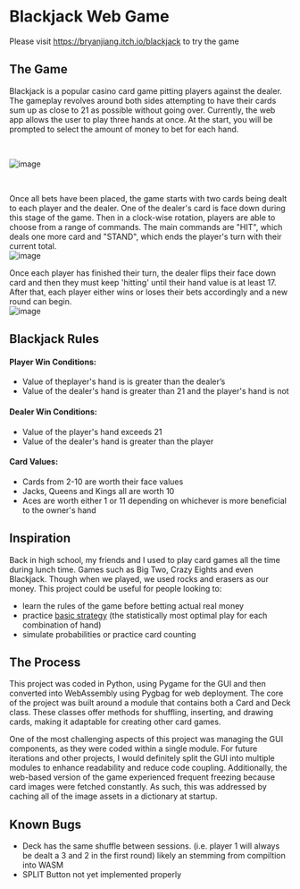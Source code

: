 # Blackjack Web Game
Please visit <https://bryanjiang.itch.io/blackjack> to try the game

## The Game
Blackjack is a popular casino card game pitting players against the dealer. The gameplay revolves around both sides attempting to have their cards sum up as close to 21 as possible without going over. Currently, the web app allows the user to play three hands at once. At the start, you will be prompted to select the amount of money to bet for each hand. 

<br/>

![image](https://github.com/BryanJ1ang/Python-Blackjack/assets/134325602/538f1d9e-044d-4c12-8360-6b94f6e4612a)

<br/>

Once all bets have been placed, the game starts with two cards being dealt to each player and the dealer. One of the dealer's card is face down during this stage of the game. Then in a clock-wise rotation, players are able to choose from a range of commands. The main commands are "HIT", which deals one more card and "STAND", which ends the player's turn with their current total. 
<br/>
![image](https://github.com/BryanJ1ang/Python-Blackjack/assets/134325602/7d97dec0-862d-45b6-8a59-e3c9c18522ab)
<br/>

Once each player has finished their turn, the dealer flips their face down card and then they must keep 'hitting' until  their hand value is at least 17. After that, each player either wins or loses their bets accordingly and a new round can begin.
<br/>
![image](https://github.com/BryanJ1ang/Python-Blackjack/assets/134325602/cf9f5968-a89f-4aec-9faa-979890b5594e)
<br/>

## Blackjack Rules
#### Player Win Conditions: 
* Value of  theplayer's hand is  is greater than the dealer’s 
* Value of the dealer's hand is greater than 21 and the player's hand is not

#### Dealer Win Conditions:
* Value of the player's hand exceeds 21
* Value of the dealer's hand is greater than the player

#### Card Values:
* Cards from 2-10 are worth their face values
* Jacks, Queens and Kings all are worth 10
* Aces are worth either 1 or 11 depending on whichever is more beneficial to the owner's hand

## Inspiration
Back in high school, my friends and I used to play card games all the time during lunch time. Games such as Big Two, Crazy Eights and even Blackjack. Though when we played, we used rocks and erasers as our money. This project could be useful for people looking to:
* learn the rules of the game before betting actual real money
* practice [basic strategy](https://www.blackjackapprenticeship.com/blackjack-strategy-charts/) (the statistically most optimal play for each combination of hand)
* simulate probabilities or practice card counting

## The Process
This project was coded in Python, using Pygame for the GUI and then converted into WebAssembly using Pygbag for web deployment. The core of the project was built around a module that contains both a Card and Deck class. These classes offer methods for shuffling, inserting, and drawing cards, making it adaptable for creating other card games.

One of the most challenging aspects of this project was managing the GUI components, as they were coded within a single module. For future iterations and other projects, I would definitely split the GUI into multiple modules to enhance readability and reduce code coupling. Additionally, the web-based version of the game experienced frequent freezing because card images were fetched constantly. As such, this was addressed by caching all of the image assets in a dictionary at startup.


## Known Bugs
* Deck has the same shuffle between sessions. (i.e. player 1 will always be dealt a 3 and 2 in the first round) likely an
  stemming from compiltion into WASM
* SPLIT Button not yet implemented properly


